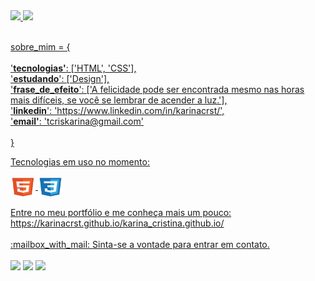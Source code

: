 <div>
  <a href="https://github.com/karinacrst">
  <img height="180em" src="https://github-readme-stats.vercel.app/api?username=karinacrst&show_icons=true&theme=dark&include_all_commits=true&count_private=true"/>
  <img height="180em" src="https://github-readme-stats.vercel.app/api/top-langs/?username=karinacrst&layout=compact&langs_count=7&theme=dark"/>
</div>
<br>
<p>sobre_mim = {<br>
  <br>
            '<b>tecnologias'</b>: ['HTML', 'CSS'],<br>
            '<b>estudando</b>': ['Design'],<br>
            '<b>frase_de_efeito</b>': ['A felicidade pode ser encontrada mesmo nas horas mais difíceis, se você se lembrar de acender a luz.'],<br>
            '<b>linkedin</b>':  'https://www.linkedin.com/in/karinacrst/',<br>
            '<b>email'</b>: 'tcriskarina@gmail.com'<br>
  <br>
}</p>
Tecnologias em uso no momento:
<div style="display: inline_block"><br>
  <img align="center" alt="filipoow-HTML" height="30" width="40" src="https://raw.githubusercontent.com/devicons/devicon/master/icons/html5/html5-original.svg">
  <img align="center" alt="filipoow-CSS" height="30" width="40" src="https://raw.githubusercontent.com/devicons/devicon/master/icons/css3/css3-original.svg">
</div>
</div>
<br>
Entre no meu portfólio e me conheça mais um pouco: https://karinacrst.github.io/karina_cristina.github.io/
<br>
<br>
:mailbox_with_mail: Sinta-se a vontade para entrar em contato.
<div> 
  <br>
  <a href="https://www.instagram.com/oldkarina/" target="_blank"><img src="https://img.shields.io/badge/-Instagram-%23E4405F?style=for-the-badge&logo=instagram&logoColor=white" target="_blank"></a>
  <a href = "mailto:tcriskarina@gmail.com"><img src="https://img.shields.io/badge/-Gmail-%23333?style=for-the-badge&logo=gmail&logoColor=white" target="_blank"></a>
  <a href="https://www.linkedin.com/in/karinacrst/" target="_blank"><img src="https://img.shields.io/badge/-LinkedIn-%230077B5?style=for-the-badge&logo=linkedin&logoColor=white" target="_blank"></a> 
</div>
